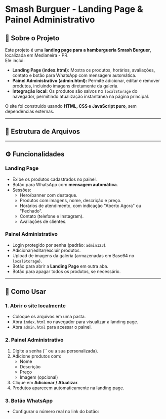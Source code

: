 # Smash Burguer - Landing Page & Painel Administrativo

## 🍔 Sobre o Projeto
Este projeto é uma **landing page para a hamburgueria Smash Burguer**, localizada em Medianeira - PR.  
Ele inclui:

- **Landing Page (index.html):** Mostra os produtos, horários, avaliações, contato e botão para WhatsApp com mensagem automática.
- **Painel Administrativo (admin.html):** Permite adicionar, editar e remover produtos, incluindo imagens diretamente da galeria.  
- **Integração local:** Os produtos são salvos no `localStorage` do navegador, permitindo atualização instantânea na página principal.

O site foi construído usando **HTML, CSS e JavaScript puro**, sem dependências externas.

---

## 📁 Estrutura de Arquivos


---

## ⚙️ Funcionalidades

### Landing Page
- Exibe os produtos cadastrados no painel.
- Botão para WhatsApp com **mensagem automática**.
- Sessões:
  - Hero/banner com destaque.
  - Produtos com imagens, nome, descrição e preço.
  - Horários de atendimento, com indicação "Aberto Agora" ou "Fechado".
  - Contato (telefone e Instagram).
  - Avaliações de clientes.

### Painel Administrativo
- Login protegido por senha (padrão: `admin123`).
- Adicionar/editar/excluir produtos.
- Upload de imagens da galeria (armazenadas em Base64 no `localStorage`).
- Botão para abrir a **Landing Page** em outra aba.
- Botão para apagar todos os produtos, se necessário.

---

## 🔧 Como Usar

### 1. Abrir o site localmente
- Coloque os arquivos em uma pasta.
- Abra `index.html` no navegador para visualizar a landing page.
- Abra `admin.html` para acessar o painel.

### 2. Painel Administrativo
1. Digite a senha (`` ou a sua personalizada).
2. Adicione produtos com:
   - Nome
   - Descrição
   - Preço
   - Imagem (opcional)
3. Clique em **Adicionar / Atualizar**.
4. Produtos aparecem automaticamente na landing page.

### 3. Botão WhatsApp
- Configurar o número real no link do botão:
```htm
